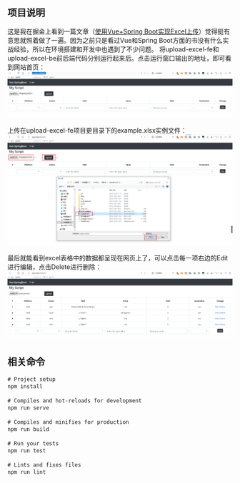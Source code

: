 ## 项目说明
这是我在掘金上看到一篇文章（[使用Vue+Spring Boot实现Excel上传](https://juejin.im/post/5bff4a1851882516eb5625a1#comment)）觉得挺有意思就照着做了一遍。因为之前只是看过Vue和Spring Boot方面的书没有什么实战经验，所以在环境搭建和开发中也遇到了不少问题。
将upload-excel-fe和upload-excel-be前后端代码分别运行起来后。点击运行窗口输出的地址，即可看到网站首页：  
![网站首页](https://github.com/wmltyq/upload-excel-fe/blob/master/img/start-web.png)

上传在upload-excel-fe项目更目录下的example.xlsx实例文件：  
![上传文件](https://github.com/wmltyq/upload-excel-fe/blob/master/img/upload-excel.png)

最后就能看到excel表格中的数据都呈现在网页上了，可以点击每一项右边的Edit进行编辑，点击Delete进行删除：
![显示效果](https://github.com/wmltyq/upload-excel-fe/blob/master/img/display-effect.png)

## 相关命令
```
# Project setup
npm install

# Compiles and hot-reloads for development
npm run serve

# Compiles and minifies for production
npm run build

# Run your tests
npm run test

# Lints and fixes files
npm run lint
```


